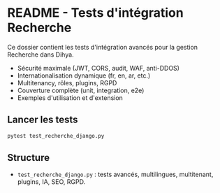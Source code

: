 # README - Tests d'intégration Recherche

Ce dossier contient les tests d'intégration avancés pour la gestion Recherche dans Dihya.

- Sécurité maximale (JWT, CORS, audit, WAF, anti-DDOS)
- Internationalisation dynamique (fr, en, ar, etc.)
- Multitenancy, rôles, plugins, RGPD
- Couverture complète (unit, integration, e2e)
- Exemples d'utilisation et d'extension

## Lancer les tests

```bash
pytest test_recherche_django.py
```

## Structure
- `test_recherche_django.py` : tests avancés, multilingues, multitenant, plugins, IA, SEO, RGPD.
